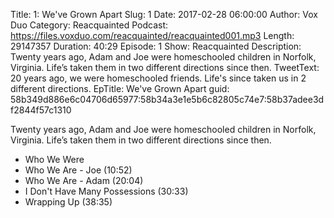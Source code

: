 Title: 1: We've Grown Apart
Slug: 1
Date: 2017-02-28 06:00:00
Author: Vox Duo
Category: Reacquainted
Podcast: https://files.voxduo.com/reacquainted/reacquainted001.mp3
Length: 29147357
Duration: 40:29
Episode: 1
Show: Reacquainted
Description: Twenty years ago, Adam and Joe were homeschooled children in Norfolk, Virginia. Life’s taken them in two different directions since then.
TweetText: 20 years ago, we were homeschooled friends. Life's since taken us in 2 different directions.
EpTitle: We've Grown Apart
guid: 58b349d886e6c04706d65977:58b34a3e1e5b6c82805c74e7:58b37adee3df2844f57c1310

Twenty years ago, Adam and Joe were homeschooled children in Norfolk, Virginia. Life’s taken them in two different directions since then.

* Who We Were
* Who We Are - Joe (10:52)
* Who We Are - Adam (20:04)
* I Don't Have Many Possessions (30:33)
* Wrapping Up (38:35)
